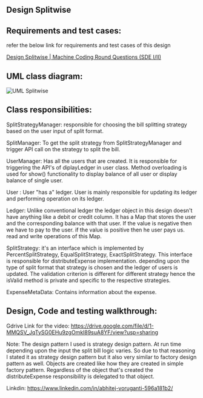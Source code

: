 ## Design Splitwise

## Requirements and test cases:

refer the below link for requirements and test cases of this design

[Design Splitwise | Machine Coding Round Questions (SDE I/II)](https://workat.tech/machine-coding/practice/splitwise-problem-0kp2yneec2q2)

## UML class diagram:
![UML Splitwise](https://github.com/Abhitej-v/Real-World-Object-Oriented-Projects/assets/111651833/42769444-14bb-4e84-bfbc-0ffb41b907dc)


## Class responsibilities:

SplitStrategyManager: responsible for choosing the bill splitting strategy based on the user input of split format.

SplitManager: To get the split strategy from  SplitStrategyManager and trigger API call on the strategy to split the bill.

UserManager: Has all the users that are created. It is responsible for triggering the API's of diplayLedger in user class. Method overloading is used for show() functionality to display balance of all user or display balance of single user.

User : User "has a" ledger. User is mainly responsible for updating its ledger and performing operation on its ledger.

Ledger: Unlike conventional ledger the ledger object in this design doesn't have anything like a debit or credit column. It has a Map that stores the user and the corresponding balance with that user. If the value is negative then we have to pay to the user. if the value is positive then he user pays us. read and write operations of this Map.

SplitStrategy: it's an interface which is implemented by PercentSplitStrategy, EqualSplitStrategy, ExactSplitStrategy. This interface is responsible for distributeExpense implementation. depending upon the type of split format that strategy is chosen and the ledger of users is updated. The validation criterion is different for different strategy hence the isValid method is private and specific to the respective strategies.

ExpenseMetaData: Contains information about the expense.

## 

## Design, Code and testing walkthrough:

Gdrive Link for the video: https://drive.google.com/file/d/1-MMQSV_JqTySG0EHu9zgOmkl89suA8YF/view?usp=sharing

Note: The design pattern I used is strategy design pattern. At run time depending upon the input the split bill logic varies. So due to that reasoning I stated it as strategy design pattern but it also very similar to factory design pattern as well. Objects are created like how they are created in simple factory pattern. Regardless of the object that's created the distributeExpense responsibility is delegated to that object.



Linkdin: https://www.linkedin.com/in/abhitej-voruganti-596a181b2/





